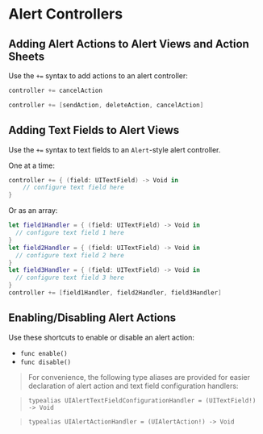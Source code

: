 Alert Controllers
=================

## Adding Alert Actions to Alert Views and Action Sheets

Use the `+=` syntax to add actions to an alert controller:

```swift
controller += cancelAction

controller += [sendAction, deleteAction, cancelAction]
```


## Adding Text Fields to Alert Views

Use the `+=` syntax to text fields to an `Alert`-style alert controller.

One at a time:

```swift
controller += { (field: UITextField) -> Void in
    // configure text field here
}
```

Or as an array:

```swift
let field1Handler = { (field: UITextField) -> Void in
  // configure text field 1 here
}
let field2Handler = { (field: UITextField) -> Void in
  // configure text field 2 here
}
let field3Handler = { (field: UITextField) -> Void in
  // configure text field 3 here
}
controller += [field1Handler, field2Handler, field3Handler]
```

## Enabling/Disabling Alert Actions

Use these shortcuts to enable or disable an alert action:
 - `func enable()`
 - `func disable()`

> For convenience, the following type aliases are provided for easier declaration of alert action and text field configuration handlers:

> `typealias UIAlertTextFieldConfigurationHandler = (UITextField!) -> Void`

> `typealias UIAlertActionHandler = (UIAlertAction!) -> Void`
